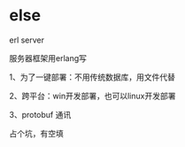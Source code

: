 # else
erl server

服务器框架用erlang写

1、为了一键部署：不用传统数据库，用文件代替

2、跨平台：win开发部署，也可以linux开发部署

3、protobuf 通讯


占个坑，有空填


